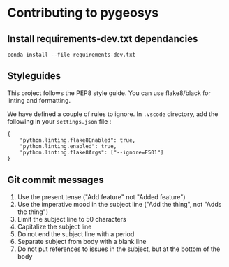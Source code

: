 # Contributing to pygeosys

## Install requirements-dev.txt dependancies

```
conda install --file requirements-dev.txt
```

## Styleguides

This project follows the PEP8 style guide. You can use flake8/black for linting and formatting. 

We have defined a couple of rules to ignore.
In `.vscode` directory, add the following in your `settings.json` file :
```
{
    "python.linting.flake8Enabled": true,
    "python.linting.enabled": true,
    "python.linting.flake8Args": ["--ignore=E501"]
}
```

## Git commit messages 

1. Use the present tense ("Add feature" not "Added feature")
2. Use the imperative mood in the subject line ("Add the thing", not "Adds the thing")
3. Limit the subject line to 50 characters
4. Capitalize the subject line
5. Do not end the subject line with a period
6. Separate subject from body with a blank line
7. Do not put references to issues in the subject, but at the bottom of the body